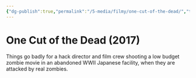 ```yaml
---
{"dg-publish":true,"permalink":"/5-media/filmy/one-cut-of-the-dead/","tags":["to-watch","фильм","#Comedy","#Drama","#Horror"]}
---
```


# One Cut of the Dead (2017)
 
Things go badly for a hack director and film crew shooting a low budget zombie movie in an abandoned WWII Japanese facility, when they are attacked by real zombies.

